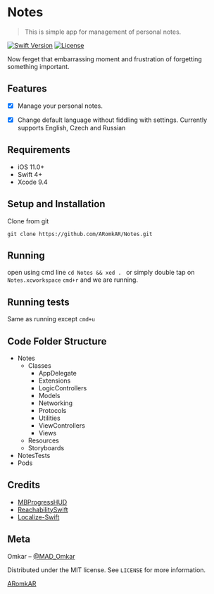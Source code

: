 # Notes
> This is simple app for management of personal notes. 

[![Swift Version][swift-image]][swift-url]
[![License][license-image]][license-url]

Now ferget that embarrassing moment and frustration of forgetting something important. 


## Features

- [x] Manage your personal notes.
- [x] Change default language without fiddling with settings. 
      Currently supports English, Czech and Russian


## Requirements

- iOS 11.0+
- Swift 4+
- Xcode 9.4

## Setup and Installation
Clone from git  
```
git clone https://github.com/ARomkAR/Notes.git
```

## Running 
open using cmd line `cd Notes && xed . `
or simply double tap on `Notes.xcworkspace` 
`cmd+r` and we are running. 

## Running tests 
Same as running except `cmd+u`

## Code Folder Structure
 - Notes
     + Classes
         * AppDelegate
         * Extensions
         * LogicControllers
         * Models
         * Networking
         * Protocols
         * Utilities
         * ViewControllers
         * Views
    + Resources
    + Storyboards
 - NotesTests
 - Pods 

## Credits
- [MBProgressHUD](https://github.com/jdg/MBProgressHUD)
- [ReachabilitySwift](https://github.com/ashleymills/Reachability.swift)
- [Localize-Swift](https://github.com/marmelroy/Localize-Swift)

## Meta

Omkar – [@MAD_Omkar](https://twitter.com/MAD_OmkAR)

Distributed under the MIT license. See ``LICENSE`` for more information.

[ARomkAR](https://github.com/ARomkAR)

[swift-image]:https://img.shields.io/badge/swift-4.0-orange.svg
[swift-url]: https://swift.org/
[license-image]: https://img.shields.io/badge/License-MIT-blue.svg
[license-url]: LICENSE